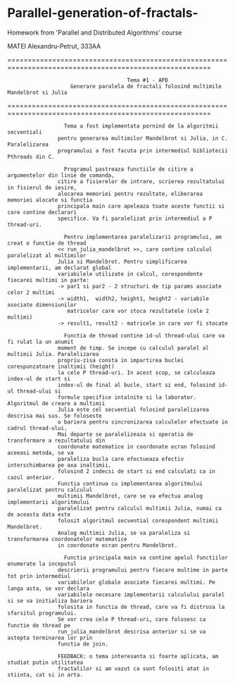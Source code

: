# Parallel-generation-of-fractals-

Homework from 'Parallel and Distributed Algorithms' course

MATEI Alexandru-Petrut, 333AA

========================================================================================================

                                          Tema #1 - APD
                        Generare paralela de fractali folosind multimile Mandelbrot si Julia

========================================================================================================

                      Tema a fost implementata pornind de la algoritmii secventiali
                    pentru generarea multimilor Mandelbrot si Julia, in C. Paralelizarea
                    programului a fost facuta prin intermediul bibliotecii Pthreads din C.

                      Programul pastreaza functiile de citire a argumentelor din linie de comanda,
                    citire a fisierelor de intrare, scrierea rezultatului in fisierul de iesire,
                    alocarea memoriei pentru rezultate, eliberarea memoriei alocate si functia
                    principala main care apeleaza toate aceste functii si care contine declarari
                    specifice. Va fi paralelizat prin intermediul a P thread-uri.

                      Pentru implementarea paralelizarii programului, am creat o functie de thread
                    << run_julia_mandelbrot >>, care contine calculul paralelizat al multimilor
                    Julia si Mandelbrot. Pentru simplificarea implementarii, am declarat global
                    variabilele utilizate in calcul, corespondente fiecarei multimi in parte:
                    -> par1 si par2 - 2 structuri de tip params asociate celor 2 multimi
                    -> width1,  width2, height1, height2 - variabile asociate dimensiunilor
                       matricelor care vor stoca rezultatele (cele 2 multimi)
                    -> result1, result2 - matricele in care vor fi stocate

                      Functia de thread contine id-ul thread-ului care va fi rulat la un anumit
                    moment de timp. Se incepe cu calculul paralel al multimii Julia. Paralelizarea
                    propriu-zisa consta in impartirea buclei corespunzatoare inaltimii (height)
                    la cele P thread-uri. In acest scop, se calculeaza index-ul de start si
                    index-ul de final al bucle, start si end, folosind id-ul thread-ului si
                    formule specifice intalnite si la laborator. Algoritmul de creare a multimii
                    Julia este cel secvential folosind paralelizarea descrisa mai sus. Se foloseste
                    o bariera pentru sincronizarea calculelor efectuate in cadrul thread-ului.
                    Mai departe se paralelizeaza si operatia de transformare a rezultatului din
                    coordonate matematice in coordonate ecran folosind aceeasi metoda, se va
                    paraleliza bucla care efectueaza efectiv interschimbarea pe axa inaltimii,
                    folosind 2 indecsi de start si end calculati ca in cazul anterior.
                    Functia continua cu implementarea algoritmului paralelizat pentru calculul
                    multimii Mandelbrot, care se va efectua analog implementarii algoritmului
                    paralelizat pentru calculul multimii Julia, numai ca de aceasta data este
                    folosit algoritmul secvential corespondent multimii Mandelbrot.
                    Analog multimii Julia, se va paraleliza si transformarea coordonatelor matematice
                    in coordonate ecran pentru Mandelbrot.

                      Functia principala main va contine apelul functiilor enumerate la inceputul
                    descrierii programului pentru fiecare multime in parte tot prin intermediul
                    variabilelor globale asociate fiecarei multimi. Pe langa asta, se vor declara
                    variabilele necesare implementarii calculului paralel si se va initializa bariera
                    folosita in functia de thread, care va fi distrusa la sfarsitul programului.
                    Se vor crea cele P thread-uri, care folosesc ca functie de thread pe
                    run_julia_mandelbrot descrisa anterior si se va astepta terminarea lor prin
                    functia de join.

                    FEEDBACK: o tema interesanta si foarte aplicata, am studiat putin utilitatea
                    fractalilor si am vazut ca sunt folositi atat in stiinta, cat si in arta.
